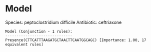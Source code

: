
# Model

Species: peptoclostridium difficile
Antibiotic: ceftriaxone

```
Model (Conjunction - 1 rules):
------------------------------
Presence(CTTCATTTAAGATGCTAACTTCAATGGCAGC) [Importance: 1.00, 17 equivalent rules]

```

